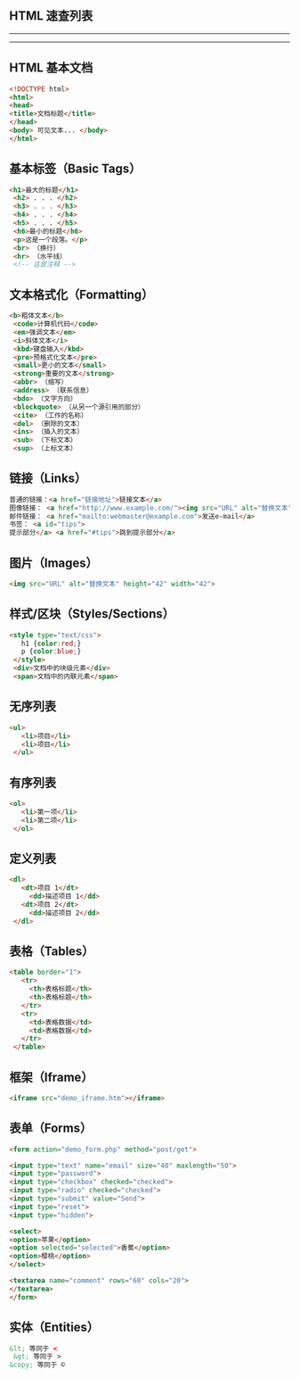 ## HTML 速查列表

------



------

## HTML 基本文档

```html
<!DOCTYPE html>
<html>
<head>
<title>文档标题</title>
</head>
<body> 可见文本... </body>
</html>
```

## 基本标签（Basic Tags）

```html
<h1>最大的标题</h1>
 <h2> . . . </h2>
 <h3> . . . </h3>
 <h4> . . . </h4>
 <h5> . . . </h5>
 <h6>最小的标题</h6>
 <p>这是一个段落。</p>
 <br> （换行）
 <hr> （水平线）
 <!-- 这是注释 -->
```

## 文本格式化（Formatting）

```html
<b>粗体文本</b>
 <code>计算机代码</code>
 <em>强调文本</em>
 <i>斜体文本</i>
 <kbd>键盘输入</kbd>
 <pre>预格式化文本</pre>
 <small>更小的文本</small>
 <strong>重要的文本</strong>
 <abbr> （缩写）
 <address> （联系信息）
 <bdo> （文字方向）
 <blockquote> （从另一个源引用的部分）
 <cite> （工作的名称）
 <del> （删除的文本）
 <ins> （插入的文本）
 <sub> （下标文本）
 <sup> （上标文本）
```

## 链接（Links）

```html
普通的链接：<a href="链接地址">链接文本</a>
图像链接： <a href="http://www.example.com/"><img src="URL" alt="替换文本"></a> 
邮件链接： <a href="mailto:webmaster@example.com">发送e-mail</a>
书签： <a id="tips">
提示部分</a> <a href="#tips">跳到提示部分</a>
```

## 图片（Images）

```html
<img src="URL" alt="替换文本" height="42" width="42">
```

## 样式/区块（Styles/Sections）

```html
<style type="text/css">
   h1 {color:red;}
   p {color:blue;}
 </style>
 <div>文档中的块级元素</div>
 <span>文档中的内联元素</span>
```

## 无序列表

```html
<ul>
   <li>项目</li>
   <li>项目</li>
 </ul>
```

## 有序列表

```html
<ol>
   <li>第一项</li>
   <li>第二项</li>
 </ol>
```

## 定义列表

```html
<dl>
   <dt>项目 1</dt>
     <dd>描述项目 1</dd>
   <dt>项目 2</dt>
     <dd>描述项目 2</dd>
 </dl>
```

## 表格（Tables）

```html
<table border="1">
   <tr>
     <th>表格标题</th>
     <th>表格标题</th>
   </tr>
   <tr>
     <td>表格数据</td>
     <td>表格数据</td>
   </tr>
 </table>
```

## 框架（Iframe）

```html
<iframe src="demo_iframe.htm"></iframe>
```

## 表单（Forms）

```html
<form action="demo_form.php" method="post/get">

<input type="text" name="email" size="40" maxlength="50"> 
<input type="password"> 
<input type="checkbox" checked="checked"> 
<input type="radio" checked="checked"> 
<input type="submit" value="Send"> 
<input type="reset"> 
<input type="hidden"> 

<select> 
<option>苹果</option> 
<option selected="selected">香蕉</option> 
<option>樱桃</option> 
</select>

<textarea name="comment" rows="60" cols="20">
</textarea> 
</form>
```

## 实体（Entities）

```html
&lt; 等同于 <
 &gt; 等同于 >
&copy; 等同于 ©
```




